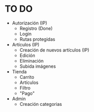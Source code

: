 # TO DO
- Autorización (IP)
    - Registro (Done)
    - Login
    - Rutas protegidas
- Artículos (IP)
    - Creación de nuevos artículos (IP)
    - Edición
    - Eliminación
    - Subida imágenes
- Tienda
    - Carrito
    - Artículos
    - Filtro
    - "Pago"
- Admin
    - Creación categorias
